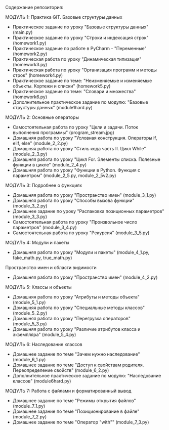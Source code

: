 Содержание репозитория:

МОДУЛЬ 1: Практика GIT. Базовые структуры данных
- Практическое задание по уроку "Базовые структуры данных" (main.py)
- Практическое задание по уроку "Строки и индексация строк" (homework1.py)
- Практическое задание по работе в PyCharm - "Переменные" (homework2.py)
- Практическая работа по уроку "Динамическая типизация" (homework3.py)
- Практическая работа по уроку "Организация программ и методы строк" (homework4.py)
- Практическое задание по теме: "Неизменяемые и изменяемые объекты. Кортежи и списки" (homework5.py)
- Практическое задание по теме: "Словари и множества" (homework6.py)
- Дополнительное практическое задание по модулю: "Базовые структуры данных" (module1hard.py)

МОДУЛЬ 2: Основные операторы
- Самостоятельная работа по уроку "Цели и задачи. Поток выполнения программы" (program_stream.jpg)
- Домашняя работа по уроку "Условная конструкция. Операторы if, elif, else" (module_2_2.py)
- Домашняя работа по уроку "Стиль кода часть II. Цикл While" (module_2_3.py)
- Домашняя работа по уроку "Цикл For. Элементы списка. Полезные функции в цикле" (module_2_4.py)
- Домашняя работа по уроку "Функции в Python. Функция с параметром" (module_2_5.py, module_2_5v2.py)

МОДУЛЬ 3: Подробнее о функциях
- Домашняя работа по уроку "Пространство имен" (module_3_1.py)
- Домашняя работа по уроку "Способы вызова функции" (module_3_2.py)
- Домашнее задание по уроку "Распаковка позиционных параметров" (module_3_3.py)
- Самостоятельная работа по уроку "Произвольное число параметров" (module_3_4.py)
- Самостоятельная работа по уроку "Рекурсия" (module_3_5.py)

МОДУЛЬ 4: Модули и пакеты
- Домашняя работа по уроку "Модули и пакеты" (module_4_1.py, fake_math.py, true_math.py)

Пространство имен и области видимости
- Домашняя работа по уроку "Пространство имен" (module_4_2.py)

МОДУЛЬ 5: Классы и объекты
- Домашняя работа по уроку "Атрибуты и методы объекта" (module_5_1.py)
- Домашняя работа по уроку "Специальные методы классов" (module_5_2.py)
- Домашняя работа по уроку "Перегрузка операторов" (module_5_3.py)
- Домашняя работа по уроку "Различие атрибутов класса и экземпляра" (module_5_4.py)

МОДУЛЬ 6: Наследование классов
- Домашнее задание по теме "Зачем нужно наследование" (module_6_1.py)
- Домашнее задание по теме "Доступ к свойствам родителя. Переопределение свойств" (module_6_2.py)
- Дополнительное практическое задание по модулю: "Наследование классов" (module6hard.py)

МОДУЛЬ 7: Работа с файлами и форматированный вывод
- Домашнее задание по теме "Режимы открытия файлов" (module_7_1.py)
- Домашнее задание по теме "Позиционирование в файле" (module_7_2.py)
- Домашнее задание по теме "Оператор "with"" (module_7_3.py)
